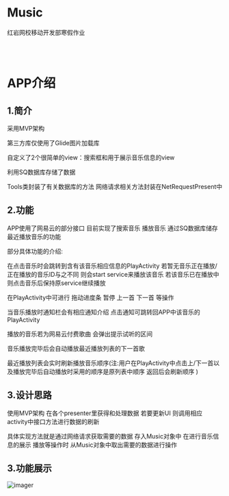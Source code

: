 # Music
红岩网校移动开发部寒假作业

<br><br>
# APP介绍

## 1.简介

  采用MVP架构
  
  第三方库仅使用了Glide图片加载库
  
  自定义了2个很简单的view：搜索框和用于展示音乐信息的view
  
  利用SQ数据库存储了数据
  
  Tools类封装了有关数据库的方法 网络请求相关方法封装在NetRequestPresent中
  
## 2.功能

  APP使用了网易云的部分接口 目前实现了搜索音乐 播放音乐 通过SQ数据库储存最近播放音乐的功能 
  
  部分具体功能的介绍:
  
  在点击音乐时会跳转到含有该音乐相应信息的PlayActivity 若暂无音乐正在播放/正在播放的音乐ID与之不同 则会start service来播放该音乐 若该音乐已在播放中 则点击音乐后保持原service继续播放
  
  在PlayActivity中可进行 拖动进度条 暂停 上一首 下一首 等操作 
  
  当音乐播放时通知栏会有相应通知介绍 点击通知可跳转回APP中该音乐的PlayActivity
  
  播放的音乐若为网易云付费歌曲 会弹出提示试听的区间
  
  音乐播放完毕后会自动播放最近播放列表的下一首歌
  
  最近播放列表会实时刷新播放音乐顺序(注:用户在PlayActivity中点击上/下一首以及播放完毕后自动播放时采用的顺序是原列表中顺序 返回后会刷新顺序 )
  
## 3.设计思路

  使用MVP架构 在各个presenter里获得和处理数据 若要更新UI 则调用相应activity中接口方法进行数据的刷新
  
  具体实现方法就是通过网络请求获取需要的数据 存入Music对象中 在进行音乐信息的展示 播放等操作时 从Music对象中取出需要的数据进行操作
  
## 3.功能展示
![imager](gif/1613728598398.gif)

  
